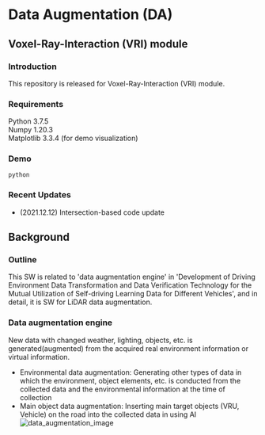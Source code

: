 # Data Augmentation (DA)
## Voxel-Ray-Interaction (VRI) module

### Introduction
This repository is released for Voxel-Ray-Interaction (VRI) module.

### Requirements
Python 3.7.5\
Numpy 1.20.3\
Matplotlib 3.3.4 (for demo visualization)

### Demo
```
python 
```

### Recent Updates
* (2021.12.12) Intersection-based code update

## Background

### Outline
This SW is related to 'data augmentation engine' in 'Development of Driving Environment Data Transformation and Data Verification Technology for the Mutual Utilization of Self-driving Learning Data for Different Vehicles', and in detail, it is SW for LiDAR data augmentation.
### Data augmentation engine
New data with changed weather, lighting, objects, etc. is generated(augmented) from the acquired real environment information or virtual information.
- Environmental data augmentation: Generating other types of data in which the environment, object elements, etc. is conducted from the collected data and the environmental information at the time of collection
- Main object data augmentation: Inserting main target objects (VRU, Vehicle) on the road into the collected data in using AI
![data_augmentation_image](https://user-images.githubusercontent.com/95835936/147022053-62dd1851-2717-41af-9233-3c5f344dc8cb.png)
